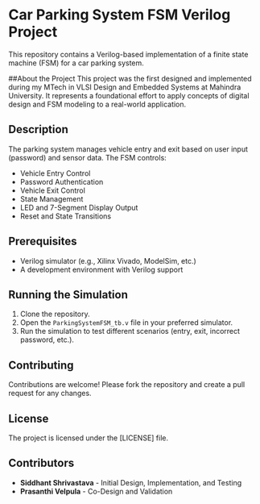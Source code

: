 # Car Parking System FSM Verilog Project

This repository contains a Verilog-based implementation of a finite state machine (FSM) for a car parking system.

##About the Project
This project was the first designed and implemented during my MTech in VLSI Design and Embedded Systems at Mahindra University. It represents a foundational effort to apply concepts of digital design and FSM modeling to a real-world application.

## Description
The parking system manages vehicle entry and exit based on user input (password) and sensor data. The FSM controls:
- Vehicle Entry Control
- Password Authentication
- Vehicle Exit Control
- State Management
- LED and 7-Segment Display Output
- Reset and State Transitions

## Prerequisites
- Verilog simulator (e.g., Xilinx Vivado, ModelSim, etc.)
- A development environment with Verilog support

## Running the Simulation
1. Clone the repository.
2. Open the `ParkingSystemFSM_tb.v` file in your preferred simulator.
3. Run the simulation to test different scenarios (entry, exit, incorrect password, etc.).

## Contributing
Contributions are welcome! Please fork the repository and create a pull request for any changes.

## License
The project is licensed under the [LICENSE] file.

## Contributors

- **Siddhant Shrivastava** - Initial Design, Implementation, and Testing
- **Prasanthi Velpula** - Co-Design and Validation

